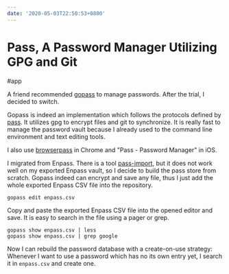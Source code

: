 ```yaml
---
date: '2020-05-03T22:50:53+0800'
---
```


# Pass, A Password Manager Utilizing GPG and Git

#app

A friend recommended [gopass](https://github.com/gopasspw/gopass) to manage passwords. After the trial, I decided to switch.

<!--more-->

Gopass is indeed an implementation which follows the protocols defined by [pass](https://www.passwordstore.org/). It utilizes gpg to encrypt files and git to synchronize. It is really fast to manage the password vault because I already used to the command line environment and text editing tools.

I also use [browserpass](https://github.com/browserpass/browserpass-extension) in Chrome and "Pass - Password Manager" in iOS.

I migrated from Enpass. There is a tool [pass-import](https://github.com/roddhjav/pass-import), but it does not work well on my exported Enpass vault, so I decide to build the pass store from scratch. Gopass indeed can encrypt and save any file, thus I just add the whole exported Enpass CSV file into the repository.

```
gopass edit enpass.csv
```

Copy and paste the exported Enpass CSV file into the opened editor and save. It is easy to search in the file using a pager or grep.

```
gopass show enpass.csv | less
gopass show enpass.csv | grep google
```

Now I can rebuild the password database with a create-on-use strategy: Whenever I want to use a password which has no its own entry yet, I search it in `enpass.csv` and create one.